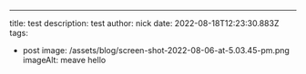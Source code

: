---
title: test
description: test
author: nick
date: 2022-08-18T12:23:30.883Z
tags:
  - post
image: /assets/blog/screen-shot-2022-08-06-at-5.03.45-pm.png
imageAlt: meave
hello